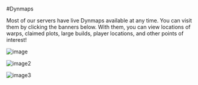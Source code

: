---
---
#Dynmaps

Most of our servers have live Dynmaps available at any time. You can visit them by clicking the banners below. With them, you can view locations of warps, claimed plots, large builds, player locations, and other points of interest!

![image](/website-beta/media/Dynmap_PvE.png)

![image2](/website-beta/media/Dynmap_Creative.png)

![image3](/website-beta/media/Dynmap_Minigames.png)

